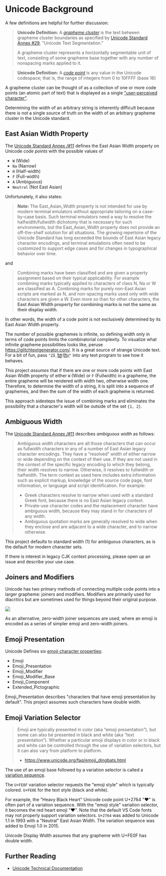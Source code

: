 # Unicode Background

A few definitions are helpful for further discussion:

> **Unicode Definition:** A [*grapheme cluster*](https://unicode.org/glossary/#grapheme_cluster) is the text between grapheme cluster boundaries as specified by [Unicode Standard Annex #29](https://www.unicode.org/reports/tr29/), "Unicode Text Segmentation."
>
> A grapheme cluster represents a horizontally segmentable unit of text, consisting of some grapheme base together with any number of nonspacing marks applied to it.

> **Unicode Definition:** A [*code point*](https://unicode.org/glossary/#code_point) is any value in the Unicode codespace; that is, the range of integers from 0 to 10FFFF (base 16)

A grapheme cluster can be thought of as a collection of one or more code points (an atomic part of text) that is displayed as a single ["user-perceived character"](https://unicode.org/reports/tr29/).

Determining the width of an arbitrary string is inherently difficult because there is not a single source of truth on the width of an arbitrary grapheme cluster in the Unicode standard.

## East Asian Width Property

The [Unicode Standard Annex /#11](https://www.unicode.org/reports/tr11/tr11-11.html) defines the East Asian Width property on Unicode *code points* with the possible values of

- `W` (Wide)
- `Na` (Narrow)
- `H` (Half-width)
- `F` (Full-width)
- `A` (Ambiguous)
- `Neutral` (Not East Asian)

Unfortunately, it also states:

> **Note:** The East_Asian_Width property is not intended for use by modern terminal emulators without appropriate tailoring on a case-by-case basis. Such terminal emulators need a way to resolve the halfwidth/fullwidth dichotomy that is necessary for such environments, but the East_Asian_Width property does not provide an off-the-shelf solution for all situations. The growing repertoire of the Unicode Standard has long exceeded the bounds of East Asian legacy character encodings, and terminal emulations often need to be customized to support edge cases and for changes in typographical behavior over time.

and

> Combining marks have been classified and are given a property assignment based on their typical applicability. For example combining marks typically applied to characters of class N, Na or W are classified as A. Combining marks for purely non-East Asian scripts are marked as N, and non-spacing marks used only with wide characters are given a W. Even more so than for other characters, the **East Asian Width property for combining marks is not the same as their display width**.

In other words, the width of a code point is not exclusively determined by its East Asian Width property.

The number of possible graphemes is infinite, so defining width only in terms of code points limits the combinatorial complexity.  To visualize what infinite grapheme possibilities looks like, peruse <https://glitchtextgenerator.com/>.  It is a great source of strange Unicode text.  For a bit of fun, pass `"Ẓ̌á̲l͔̝̞̄̑͌g̖̘̘̔̔͢͞͝o̪̔T̢̙̫̈̍͞e̬͈͕͌̏͑x̺̍ṭ̓̓ͅ"` into any text program to see how it behaves.

This project *assumes* that if there are one or more code points with East Asian Width property of either `W` (Wide) or `F` (Fullwidth) in a grapheme, the entire grapheme will be rendered with width two, otherwise width one.  Therefore, to determine the width of a string, it is split into a sequence of graphemes, and then the sum of the width of each grapheme is returned.

This approach sidesteps the issue of combining marks and eliminates the possibility that a character's width will be outside of the set `{1, 2}`.

## Ambiguous Width

The [Unicode Standard Annex /#11](https://www.unicode.org/reports/tr11/tr11-11.html) describes *ambiguous width* as follows:

> Ambiguous width characters are all those characters that can occur as fullwidth characters in any of a number of East Asian legacy character encodings. They have a “resolved” width of either narrow or wide depending on the context of their use. If they are not used in the context of the specific legacy encoding to which they belong, their width resolves to narrow. Otherwise, it resolves to fullwidth or halfwidth. The term context as used here includes extra information such as explicit markup, knowledge of the source code page, font information, or language and script identification. For example:
>
> - Greek characters resolve to narrow when used with a standard Greek font, because there is no East Asian legacy context.
> - Private-use character codes and the replacement character have ambiguous width, because they may stand in for characters of any width.
> - Ambiguous quotation marks are generally resolved to wide when they enclose and are adjacent to a wide character, and to narrow otherwise.

This project defaults to standard width (1) for ambiguous characters, as is the default for modern character sets.

If there is interest in legacy CJK context processing, please open up an issue and describe your use case.

## Joiners and Modifiers

Unicode has two primary methods of connecting multiple code points into a larger grapheme: joiners and modifiers.  Modifiers are primarily used for diacritics but are sometimes used for things beyond their original purpose.

![](https://imgs.xkcd.com/comics/vomiting_emoji.png)

As an alternative, zero-width joiner sequences are used, where an emoji is encoded as a series of simpler emoji and zero-width joiners.

## Emoji Presentation

Unicode Defines six [emoji character properties](https://www.unicode.org/reports/tr51/#Emoji_Properties):

- Emoji
- Emoji_Presentation
- Emoji_Modifier
- Emoji_Modifier_Base
- Emoji_Component
- Extended_Pictographic

Emoji_Presentation describes "characters that have emoji presentation by default".  This project assumes such characters have double width.

## Emoji Variation Selector

> Emoji are typically presented in color (aka “emoji presentation”), but some can also be presented in black and white (aka “text presentation”). Whether a particular emoji displays in color or in black and white can be controlled through the use of variation selectors, but it can also vary from platform to platform.
>
> - <https://www.unicode.org/faq/emoji_dingbats.html>

The use of an emoji base followed by a variation selector is called a [variation sequence](https://www.unicode.org/glossary/#variation_sequence).

The `U+FE0F` variation selector requests the "emoji style" which is typically colored.  `U+FE0E` for the text style (black and white).

For example, the "Heavy Black Heart" Unicode code point U+2764 "❤" is often part of a variation sequence.  With the "emoji style" variation selector, it becomes the red heart emoji "❤️".  Note that the default VS Code fonts may not properly support variation selectors.  `U+2764` was added to Unicode 1.1 in 1993 with a "Neutral" East Asian Width.  The variation sequence was added to Emoji 1.0 in 2015.

Unicode Display Width assumes that any grapheme with U+FE0F has double width.

## Further Reading

- [Unicode Technical Documentation](http://unicode.org/main.html)
